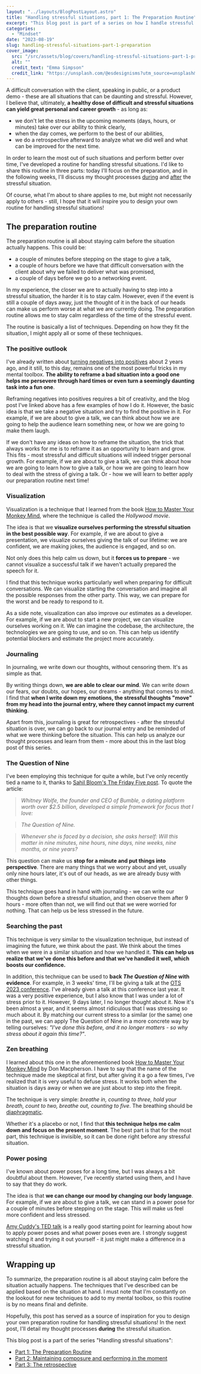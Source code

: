 ```yaml
---
layout: "../layouts/BlogPostLayout.astro"
title: "Handling stressful situations, part 1: The Preparation Routine"
excerpt: "This blog post is part of a series on how I handle stressful and difficult situations to stay calm and collected, perform to the best of my abilities, and grow from the experience. In this post, I discuss my preparation routine, which takes place before a stressful event - whether it's minutes, hours, or days away."
categories:
  - "Mindset"
date: "2023-08-19"
slug: handling-stressful-situations-part-1-preparation
cover_image:
  src: "/src/assets/blog/covers/handling-stressful-situations-part-1-preparation-cover.jpg"
  alt: ""
  credit_text: "Emma Simpson"
  credit_link: "https://unsplash.com/@esdesignisms?utm_source=unsplash&utm_medium=referral&utm_content=creditCopyText"
---
```


A difficult conversation with the client, speaking in public, or a product demo - these are all situations that can be daunting and stressful. However, I believe that, ultimately, **a healthy dose of difficult and stressful situations can yield great personal and career growth** - as long as:

- we don't let the stress in the upcoming moments (days, hours, or minutes) take over our ability to think clearly,
- when the day comes, we perform to the best of our abilities,
- we do a retrospective afterward to analyze what we did well and what can be improved for the next time.

In order to learn the most out of such situations and perform better over time, I've developed a routine for handling stressful situations. I'd like to share this routine in three parts: today I'll focus on the preparation, and in the following weeks, I'll discuss my thought processes [during](/blog/post/handling-stressful-situations-part-2-maintaining-composure-and-performing-in-the-moment) and [after](/blog/post/handling-stressful-situations-part-3-the-retrospective) the stressful situation.

Of course, what I'm about to share applies to me, but might not necessarily apply to others - still, I hope that it will inspire you to design your own routine for handling stressful situations!

## The preparation routine

The preparation routine is all about staying calm before the situation actually happens. This could be:

- a couple of minutes before stepping on the stage to give a talk,
- a couple of hours before we have that difficult conversation with the client about why we failed to deliver what was promised,
- a couple of days before we go to a networking event.

In my experience, the closer we are to actually having to step into a stressful situation, the harder it is to stay calm. However, even if the event is still a couple of days away, just the thought of it in the back of our heads can make us perform worse at what we are currently doing. The preparation routine allows me to stay calm regardless of the time of the stressful event.

The routine is basically a list of techniques. Depending on how they fit the situation, I might apply all or some of these techniques.

### The positive outlook

I've already written about [turning negatives into positives](/blog/post/keeping-a-positive-outlook) about 2 years ago, and it still, to this day, remains one of the most powerful tricks in my mental toolbox. **The ability to reframe a bad situation into a good one helps me persevere through hard times or even turn a seemingly daunting task into a fun one**.

Reframing negatives into positives requires a bit of creativity, and the blog post I've linked above has a few examples of how I do it. However, the basic idea is that we take a negative situation and try to find the positive in it. For example, if we are about to give a talk, we can think about how we are going to help the audience learn something new, or how we are going to make them laugh.

If we don't have any ideas on how to reframe the situation, the trick that always works for me is to reframe it as an opportunity to learn and grow. This fits - most stressful and difficult situations will indeed trigger personal growth. For example, if we are about to give a talk, we can think about how we are going to learn how to give a talk, or how we are going to learn how to deal with the stress of giving a talk. Or - how we will learn to better apply our preparation routine next time!

### Visualization

Visualization is a technique that I learned from the book [How to Master Your Monkey Mind](https://www.amazon.com/How-Master-Your-Monkey-Mind/dp/1787633578), where the technique is called the _Hollywood movie_.

The idea is that we **visualize ourselves performing the stressful situation in the best possible way**. For example, if we are about to give a presentation, we visualize ourselves giving the talk of our lifetime: we are confident, we are making jokes, the audience is engaged, and so on.

Not only does this help calm us down, but it **forces us to prepare** - we cannot visualize a successful talk if we haven't actually prepared the speech for it.

I find that this technique works particularly well when preparing for difficult conversations. We can visualize starting the conversation and imagine all the possible responses from the other party. This way, we can prepare for the worst and be ready to respond to it.

As a side note, visualization can also improve our estimates as a developer. For example, if we are about to start a new project, we can visualize ourselves working on it. We can imagine the codebase, the architecture, the technologies we are going to use, and so on. This can help us identify potential blockers and estimate the project more accurately.

### Journaling

In journaling, we write down our thoughts, without censoring them. It's as simple as that.

By writing things down, **we are able to clear our mind**. We can write down our fears, our doubts, our hopes, our dreams - anything that comes to mind. I find that **when I write down my emotions, the stressful thoughts "move" from my head into the journal entry, where they cannot impact my current thinking**.

Apart from this, journaling is great for retrospectives - after the stressful situation is over, we can go back to our journal entry and be reminded of what we were thinking before the situation. This can help us analyze our thought processes and learn from them - more about this in the last blog post of this series.

### The Question of Nine

I've been employing this technique for quite a while, but I've only recently tied a name to it, thanks to [Sahil Bloom's The Friday Five post](https://www.sahilbloom.com/newsletter/return-on-hassle-the-question-of-nine-more). To quote the article:

> _Whitney Wolfe, the founder and CEO of Bumble, a dating platform worth over $2.5 billion, developed a simple framework for focus that I love:_

> _The Question of Nine._

> _Whenever she is faced by a decision, she asks herself: Will this matter in nine minutes, nine hours, nine days, nine weeks, nine months, or nine years?_

This question can make us **stop for a minute and put things into perspective**. There are many things that we worry about and yet, usually only nine hours later, it's out of our heads, as we are already busy with other things.

This technique goes hand in hand with journaling - we can write our thoughts down before a stressful situation, and then observe them after 9 hours - more often than not, we will find out that we were worried for nothing. That can help us be less stressed in the future.

### Searching the past

This technique is very similar to the visualization technique, but instead of imagining the future, we think about the past. We think about the times when we were in a similar situation and how we handled it. **This can help us realize that we've done this before and that we've handled it well, which boosts our confidence.**

In addition, this technique can be used to **back _The Question of Nine_ with evidence**. For example, in 3 weeks' time, I'll be giving a talk at the [OTS 2023 conference](https://www.ots.si/). I've already given a talk at this conference last year. It was a very positive experience, but I also know that I was under a lot of stress prior to it. However, 9 days later, I no longer thought about it. Now it's been almost a year, and it seems almost ridiculous that I was stressing so much about it. By matching our current stress to a similar (or the same) one in the past, we can apply The Question of Nine in a more concrete way by telling ourselves: _"I've done this before, and it no longer matters - so why stress about it again this time?"_.

### Zen breathing

I learned about this one in the aforementioned book [How to Master Your Monkey Mind](https://www.amazon.com/How-Master-Your-Monkey-Mind/dp/1787633578) by Don Macpherson. I have to say that the name of the technique made me skeptical at first, but after giving it a go a few times, I've realized that it is very useful to defuse stress. It works both when the situation is days away or when we are just about to step into the firepit.

The technique is very simple: _breathe in, counting to three, hold your breath, count to two, breathe out, counting to five_. The breathing should be [diaphragmatic](https://my.clevelandclinic.org/health/articles/9445-diaphragmatic-breathing).

Whether it's a placebo or not, I find that **this technique helps me calm down and focus on the present moment**. The best part is that for the most part, this technique is invisible, so it can be done right before any stressful situation.

### Power posing

I've known about power poses for a long time, but I was always a bit doubtful about them. However, I've recently started using them, and I have to say that they do work.

The idea is that **we can change our mood by changing our body language**. For example, if we are about to give a talk, we can stand in a power pose for a couple of minutes before stepping on the stage. This will make us feel more confident and less stressed.

[Amy Cuddy's TED talk](https://www.ted.com/talks/amy_cuddy_your_body_language_may_shape_who_you_are) is a really good starting point for learning about how to apply power poses and what power poses even are. I strongly suggest watching it and trying it out yourself - it just might make a difference in a stressful situation.

## Wrapping up

To summarize, the preparation routine is all about staying calm before the situation actually happens. The techniques that I've described can be applied based on the situation at hand. I must note that I'm constantly on the lookout for new techniques to add to my mental toolbox, so this routine is by no means final and definite.

Hopefully, this post has served as a source of inspiration for you to design your own preparation routine for handling stressful situations! In the next post, I'll detail my thought processes **during** the stressful situation.

This blog post is a part of the series "Handling stressful situations":

- [Part 1: The Preparation Routine](/blog/post/handling-stressful-situations-part-1-preparation)
- [Part 2: Maintaining composure and performing in the moment](/blog/post/handling-stressful-situations-part-2-maintaining-composure-and-performing-in-the-moment)
- [Part 3: The retrospective](/blog/post/handling-stressful-situations-part-3-the-retrospective)
